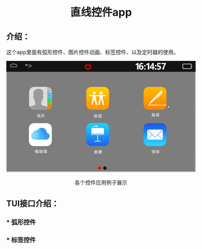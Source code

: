 <h1 align="center"> 直线控件app </h1>

## 介绍：
这个app里面有弧形控件、图片控件动画、标签控件、以及定时器的使用。

<p align="center">
<img src="https://github.com/TUISYS/image/blob/main/line.gif">
</p>
<p align="center">
各个控件应用例子展示
</p>

## TUI接口介绍：

### * 弧形控件

### * 标签控件


